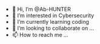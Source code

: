 - 👋 Hi, I’m @Ab-HUNTER
- 👀 I’m interested in Cybersecurity
- 🌱 I’m currently learning coding
- 💞️ I’m looking to collaborate on ...
- 📫 How to reach me ...

<!---
Ab-HUNTER/Ab-HUNTER is a ✨ special ✨ repository because its `README.md` (this file) appears on your GitHub profile.
You can click the Preview link to take a look at your changes.
--->
  
